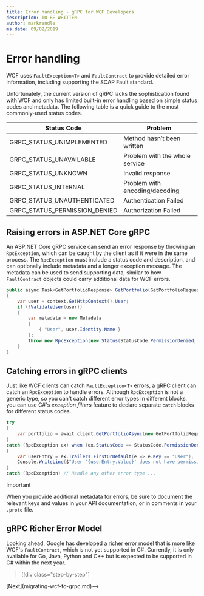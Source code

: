 ```yaml
---
title: Error handling - gRPC for WCF Developers
description: TO BE WRITTEN
author: markrendle
ms.date: 09/02/2019
---
```


# Error handling

WCF uses `FaultException<T>` and `FaultContract` to provide detailed error information, including supporting the SOAP Fault standard.

Unfortunately, the current version of gRPC lacks the sophistication found with WCF and only has limited built-in error handling based on simple status codes and metadata. The following table is a quick guide to the most commonly-used status codes.

| Status Code | Problem |
| ----------- | ------- |
| GRPC_STATUS_UNIMPLEMENTED | Method hasn’t been written |
| GRPC_STATUS_UNAVAILABLE | Problem with the whole service |
| GRPC_STATUS_UNKNOWN | Invalid response |
| GRPC_STATUS_INTERNAL | Problem with encoding/decoding |
| GRPC_STATUS_UNAUTHENTICATED | Authentication Failed |
| GRPC_STATUS_PERMISSION_DENIED | Authorization Failed |

## Raising errors in ASP.NET Core gRPC

An ASP.NET Core gRPC service can send an error response by throwing an `RpcException`, which can be caught by the client as if it were in the same process. The `RpcException` must include a status code and description, and can optionally include metadata and a longer exception message. The metadata can be used to send supporting data, similar to how `FaultContract` objects could carry additional data for WCF errors.

```csharp
public async Task<GetPortfolioResponse> GetPortfolio(GetPortfolioRequest request, ServerCallContext context)
{
    var user = context.GetHttpContext().User;
    if (!ValidateUser(user))
    {
        var metadata = new Metadata
        {
            { "User", user.Identity.Name }
        };
        throw new RpcException(new Status(StatusCode.PermissionDenied, "Permission denied"), metadata);
    }
}
```

## Catching errors in gRPC clients

Just like WCF clients can catch `FaultException<T>` errors, a gRPC client can catch an `RpcException` to handle errors. Although `RpcException` is not a generic type, so you can't catch different error types in different blocks, you can use C#'s *exception filters* feature to declare separate `catch` blocks for different status codes.

```csharp
try
{
    var portfolio = await client.GetPortfolioAsync(new GetPortfolioRequest { Id = id });
}
catch (RpcException ex) when (ex.StatusCode == StatusCode.PermissionDenied)
{
    var userEntry = ex.Trailers.FirstOrDefault(e => e.Key == "User");
    Console.WriteLine($"User '{userEntry.Value}' does not have permission to view this portfolio.");
}
catch (RpcException) // Handle any other error type ...
```

> [!IMPORTANT]
> When you provide additional metadata for errors, be sure to document the relevant keys and values in your API documentation, or in comments in your `.proto` file.

## gRPC Richer Error Model

Looking ahead, Google has developed a [richer error model](https://cloud.google.com/apis/design/errors#error_model) that is more like WCF's `FaultContract`, which is not yet supported in C#. Currently, it is only available for Go, Java, Python and C++ but is expected to be supported in C# within the next year.

>[!div class="step-by-step"]
<!-->[Next](migrating-wcf-to-grpc.md)-->
